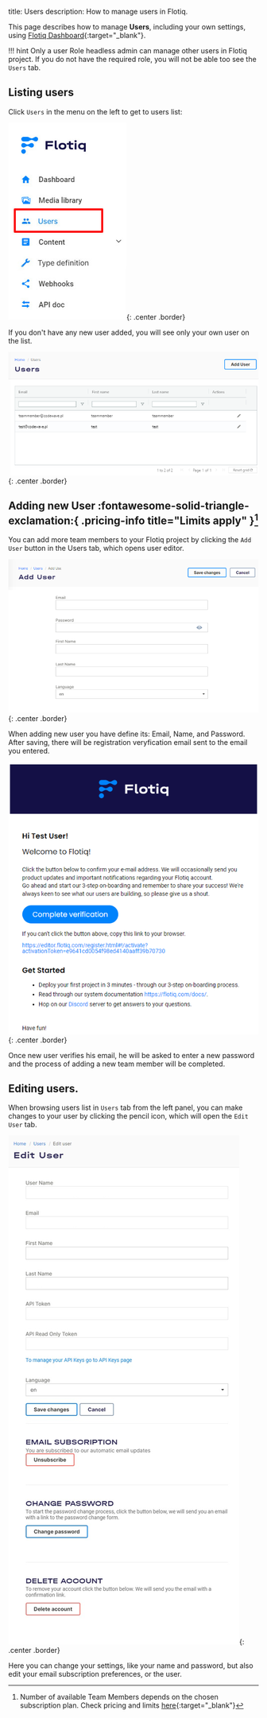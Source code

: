 title: Users
description: How to manage users in Flotiq.

This page describes how to manage **Users**, including your own settings, using [Flotiq Dashboard](https://editor.flotiq.com){:target="_blank"}. 

!!! hint 
    Only a user Role headless admin can manage other users in Flotiq project. If you do not have the required role, you will not be able too see the `Users` tab.

## Listing users

Click `Users` in the menu on the left to get to users list:

![](images/UsersMenu.png){: .center .border}

If you don't have any new user added, you will see only your own user on the list. 

![](images/UserList.png){: .center .border}

## Adding new User :fontawesome-solid-triangle-exclamation:{ .pricing-info title="Limits apply" }[^1]

You can add more team members to your Flotiq project by clicking the `Add User` button in the Users tab, which opens user editor.

![](images/AddUserMenu.png){: .center .border}

When adding new user you have define its: Email, Name, and Password. After saving, there will be registration veryfication email sent to the email you entered.

![](images/NewUserVerificationEmail.png){: .center .border}

Once new user verifies his email, he will be asked to enter a new password and the process of adding a new team member will be completed.

## Editing users.

When browsing users list in `Users` tab from the left panel, you can make changes to your user by clicking the pencil icon, which will open the `Edit User` tab. 

![](images/EditUser.png){: .center .border}

Here you can change your settings, like your name and password, but also edit your email subscription preferences, or the user.


[^1]: Number of available Team Members depends on the chosen subscription plan. Check pricing and limits [here](https://flotiq.com/pricing){:target="_blank"}
